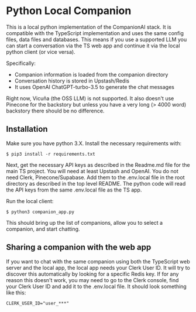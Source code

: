 # Python Local Companion 

This is a local python implementation of the CompanionAI stack. It is compatible with 
the TypeScript implementation and uses the same config files, data files and databases. 
This means if you use a supported LLM you can start a conversation via the TS web app 
and continue it via the local python client (or vice versa).

Specifically:
- Companion information is loaded from the companion directory
- Conversation history is stored in Upstash/Redis
- It uses OpenAI ChatGPT-turbo-3.5 to generate the chat messages

Right now, Vicuña (the OSS LLM) is not supported. It also doesn't use Pinecone for the
backstory but unless you have a very long (> 4000 word) backstory there should be no
difference.

## Installation

Make sure you have python 3.X. Install the necessary requirements with:

```
$ pip3 install -r requirements.txt
```

Next, get the necessary API keys as described in the Readme.md file for the main TS project.
You will need at least Upstash and OpenAI. You do not need Clerk, Pinecone/Supabase.
Add them to the .env.local file in the root directory as described in the top level README.
The python code will read the API keys from the same .env.local file as the TS app.

Run the local client:
```
$ python3 companion_app.py
```

This should bring up the list of companions, allow you to select a companion, and start chatting.

## Sharing a companion with the web app

If you want to chat with the same companion using both the TypeScript web server and the local 
app, the local app needs your Clerk User ID. It will try to discover this automatically by looking
for a specific Redis key. If for any reason this doesn't work, you may need to go to the Clerk
console, find your Clerk User ID and add it to the .env.local file. It should look something
like this:

```
CLERK_USER_ID="user_***"
```
